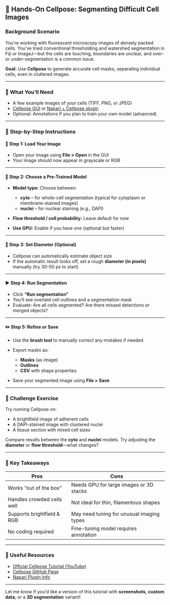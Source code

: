 ## 🧪 **Hands-On Cellpose: Segmenting Difficult Cell Images**

### **Background Scenario**

You're working with fluorescent microscopy images of densely packed cells. You’ve tried conventional thresholding and watershed segmentation in Fiji or ImageJ—but the cells are touching, boundaries are unclear, and over- or under-segmentation is a common issue.

**Goal:** Use **Cellpose** to generate accurate cell masks, separating individual cells, even in cluttered images.

---

### 🧰 **What You’ll Need**

* A few example images of your cells (TIFF, PNG, or JPEG)
* [Cellpose GUI](https://www.cellpose.org/) or [Napari + Cellpose plugin](https://github.com/MouseLand/cellpose)
* Optional: Annotations if you plan to train your own model (advanced)

---

### 🧭 **Step-by-Step Instructions**


#### 📂 Step 1: Load Your Image

* Open your image using **File > Open** in the GUI
* Your image should now appear in grayscale or RGB

---

#### 🧠 Step 2: Choose a Pre-Trained Model

* **Model type:** Choose between:

  * **cyto** – for whole-cell segmentation (typical for cytoplasm or membrane-stained images)
  * **nuclei** – for nuclear staining (e.g., DAPI)
* **Flow threshold / cell probability:** Leave default for now
* **Use GPU:** Enable if you have one (optional but faster)

---

#### 📐 Step 3: Set Diameter (Optional)

* Cellpose can automatically estimate object size
* If the automatic result looks off, set a rough **diameter (in pixels)** manually (try 30–50 px to start)

---

#### ▶️ Step 4: Run Segmentation

* Click **“Run segmentation”**
* You’ll see overlaid cell outlines and a segmentation mask
* Evaluate: Are all cells segmented? Are there missed detections or merged objects?

---

#### ✏️ Step 5: Refine or Save

* Use the **brush tool** to manually correct any mistakes if needed
* Export masks as:

  * **Masks** (as image)
  * **Outlines**
  * **CSV** with shape properties
* Save your segmented image using **File > Save**

---

### 🧪 **Challenge Exercise**

Try running Cellpose on:

* A brightfield image of adherent cells
* A DAPI-stained image with clustered nuclei
* A tissue section with mixed cell sizes

Compare results between the **cyto** and **nuclei** models.
Try adjusting the **diameter** or **flow threshold**—what changes?

---

### 📌 **Key Takeaways**

| Pros                       | Cons                                      |
| -------------------------- | ----------------------------------------- |
| Works “out of the box”     | Needs GPU for large images or 3D stacks   |
| Handles crowded cells well | Not ideal for thin, filamentous shapes    |
| Supports brightfield & RGB | May need tuning for unusual imaging types |
| No coding required         | Fine-tuning model requires annotation     |

---

### 🔗 Useful Resources

* [Official Cellpose Tutorial (YouTube)](https://www.youtube.com/watch?v=K1o2YzEYrRc)
* [Cellpose GitHub Page](https://github.com/MouseLand/cellpose)
* [Napari Plugin Info](https://github.com/MouseLand/cellpose#using-cellpose-in-napari)

---

Let me know if you'd like a version of this tutorial with **screenshots**, **custom data**, or a **3D segmentation** variant!
